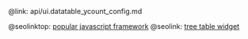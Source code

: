 @link: api/ui.datatable_ycount_config.md

@seolinktop: [popular javascript framework](https://webix.com)
@seolink: [tree table widget](https://webix.com/widget/treetable/)